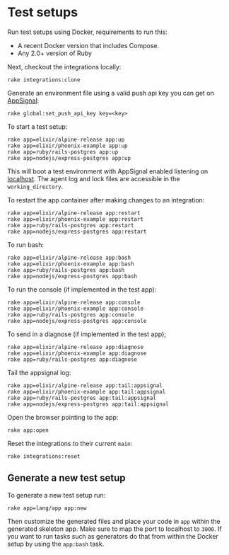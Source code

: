# Test setups

<!-- Generated from support/templates/README.md.erb -->

Run test setups using Docker, requirements to run this:

* A recent Docker version that includes Compose.
* Any 2.0+ version of Ruby

Next, checkout the integrations locally:

```
rake integrations:clone
```

Generate an environment file using a valid push api key you
can get on [AppSignal](https://appsignal.com):

```
rake global:set_push_api_key key=<key>
```

To start a test setup:

```
rake app=elixir/alpine-release app:up
rake app=elixir/phoenix-example app:up
rake app=ruby/rails-postgres app:up
rake app=nodejs/express-postgres app:up
```

This will boot a test environment with AppSignal enabled listening on
[localhost](http://localhost:3000). The agent log and lock files are
accessible in the `working_directory`.

To restart the app container after making changes to an integration:

```
rake app=elixir/alpine-release app:restart
rake app=elixir/phoenix-example app:restart
rake app=ruby/rails-postgres app:restart
rake app=nodejs/express-postgres app:restart
```

To run bash:

```
rake app=elixir/alpine-release app:bash
rake app=elixir/phoenix-example app:bash
rake app=ruby/rails-postgres app:bash
rake app=nodejs/express-postgres app:bash
```

To run the console (if implemented in the test app):

```
rake app=elixir/alpine-release app:console
rake app=elixir/phoenix-example app:console
rake app=ruby/rails-postgres app:console
rake app=nodejs/express-postgres app:console
```

To send in a diagnose (if implemented in the test app);

```
rake app=elixir/alpine-release app:diagnose
rake app=elixir/phoenix-example app:diagnose
rake app=ruby/rails-postgres app:diagnose
```

Tail the appsignal log:

```
rake app=elixir/alpine-release app:tail:appsignal
rake app=elixir/phoenix-example app:tail:appsignal
rake app=ruby/rails-postgres app:tail:appsignal
rake app=nodejs/express-postgres app:tail:appsignal
```

Open the browser pointing to the app:

```
rake app:open
```

Reset the integrations to their current `main`:

```
rake integrations:reset
```

## Generate a new test setup

To generate a new test setup run:

```
rake app=lang/app app:new
```

Then customize the generated files and place your code in `app` within
the generated skeleton app. Make sure to map the port to localhost to
`3000`. If you want to run tasks such as generators do that from within
the Docker setup by using the `app:bash` task.
